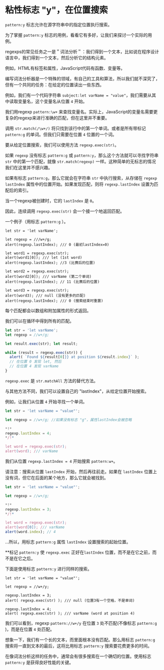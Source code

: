 
# 粘性标志 "y"，在位置搜索

`pattern:y` 标志允许在源字符串中的指定位置执行搜索。

为了掌握 `pattern:y` 标志的用例，看看它有多好，让我们来探讨一个实际的用例。

regexps的常见任务之一是＂词法分析＂：我们得到一个文本，比如说在程序设计语言中，我们得到一个文本，然后分析它的结构元素。

例如，HTML有标签和属性，JavaScript代码有函数、变量等。

编写词法分析器是一个特殊的领域，有自己的工具和算法，所以我们就不深究了，但有一个共同的任务：在给定的位置读出一些东西。

例如，我们有一个代码字符串 `subject:let varName = "value"`，我们需要从其中读取变量名，这个变量名从位置 `4` 开始。

我们用regexp `pattern:\w+` 来查找变量名。实际上，JavaScript的变量名需要更复杂的regexp来进行准确的匹配，但在这里并不重要。

调用 `str.match(/\w+/)` 将只找到该行中的第一个单词。或者是所有带标记 `pattern:g` 的单词。但我们只需要在位置 `4` 位置的一个词。

要从给定位置搜索，我们可以使用方法 `regexp.exec(str)`。

如果 `regexp` 没有标志 `pattern:g` 或 `pattern:y`，那么这个方法就可以寻找字符串 `str` 中的第一个匹配，就像 `str.match(regexp)` 一样。这种简单的无标志的情况我们在这里并不感兴趣。

如果有标志 `pattern:g`，那么它就会在字符串 `str` 中执行搜索，从存储在 `regexp lastIndex` 属性中的位置开始。如果发现匹配，则将 `regexp.lastIndex` 设置为匹配后的索引。

当一个regexp被创建时，它的 `lastIndex` 是 `0`。

因此，连续调用 `regexp.exec(str)` 会一个接一个地返回匹配。

一个例子（用标志 `pattern:g` ）。

```js运行
let str = 'let varName';

let regexp = ///w+/g;
alert(regexp.lastIndex); /// 0 (最初lastIndex=0)

let word1 = regexp.exec(str);
alert(word1[0]); /// let (1st word)
alert(regexp.lastIndex); //3 (比赛后的位置)

let word2 = regexp.exec(str);
alert(word2[0]); /// varName (第二个单词)
alert(regexp.lastIndex); // 11 (比赛后的位置)

let word3 = regexp.exec(str);
alert(word3); /// null (没有更多的匹配)
alert(regexp.lastIndex); /// 0 (搜索结束时重置)
```

每个匹配都会以数组和附加属性的形式返回。

我们可以在循环中得到所有的匹配。

```js run
let str = 'let varName';
let regexp = //w+/g;

let result.exec(str); let result;

while (result = regexp.exec(str)) {
  alert( `Found ${result[0]}} at position ${result.index}` );
  // 在位置 0 发现 let, 然后
  // 在位置 4 发现 varName
}
```

`regexp.exec` 是 `str.matchAll` 方法的替代方法。

与其他方法不同，我们可以设置自己的 "lastIndex"，从给定位置开始搜索。

例如，让我们从位置 `4` 开始寻找一个单词。

```js run
let str = 'let varName = "value"';

let regexp = //w+/g; //如果没有标志 "g"，属性lastIndex会被忽略

*!*
regexp.lastIndex = 4;
*/!*

let word = regexp.exec(str);
alert(word); /// varName
```

我们从位置 `regexp.lastIndex = 4` 开始搜索 `pattern:w+`。

请注意：搜索从位置 `lastIndex` 开始，然后再往前走。如果在 `lastIndex` 位置上没有词，但它在后面的某个地方，那么它就会被找到。

```js run
let str = 'let varName = "value"';

let regexp = //w+/g;

*!*
regexp.lastIndex = 3;
*/!*

let word = regexp.exec(str);
alert(word[0]); /// varName
alert(word.index); // 4
```

...所以，用标志 `pattern:g` 属性 `lastIndex` 设置搜索的起始位置。

**标记 `pattern:y` 使 `regexp.exec` 正好在`lastIndex` 位置，而不是在它之前，而不是在它之后。

下面是使用标志 `pattern:y` 进行同样的搜索。

```js运行
let str = 'let varName = "value"';

let regexp = //w+/y;

regexp.lastIndex = 3;
alert( regexp.exec(str) ); /// null (位置3有一个空格，不是单词)

regexp.lastIndex = 4;
alert( regexp.exec(str) ); /// varName (word at position 4)
```

我们可以看到，regexp `pattern://w+/y` 在位置 `3` 处不匹配(不像标志 `pattern:g` )，而是在位置 `4` 处匹配。

想象一下，我们有一个长的文本，而里面根本没有匹配。那么用标志 `pattern:g` 搜索将一直到文本的最后，这将比用标志 `pattern:y` 搜索要花费更多的时间。

在像词法分析这样的任务中，通常会有很多搜索在一个确切的位置。使用标志 `pattern:y` 是获得良好性能的关键。